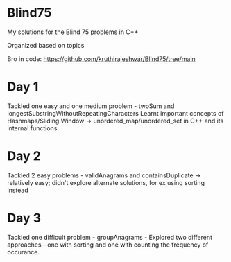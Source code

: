 # Blind75
My solutions for the Blind 75 problems in C++

Organized based on topics

Bro in code: https://github.com/kruthirajeshwar/Blind75/tree/main

# Day 1
Tackled one easy and one medium problem - twoSum and longestSubstringWithoutRepeatingCharacters
Learnt important concepts of Hashmaps/Sliding Window -> unordered_map/unordered_set in C++ and its internal functions.

# Day 2
Tackled 2 easy problems - validAnagrams and containsDuplicate -> relatively easy; didn't explore alternate solutions, for ex using sorting instead

# Day 3
Tackled one difficult problem - groupAnagrams - Explored two different approaches - one with sorting and one with counting the frequency of occurance.
